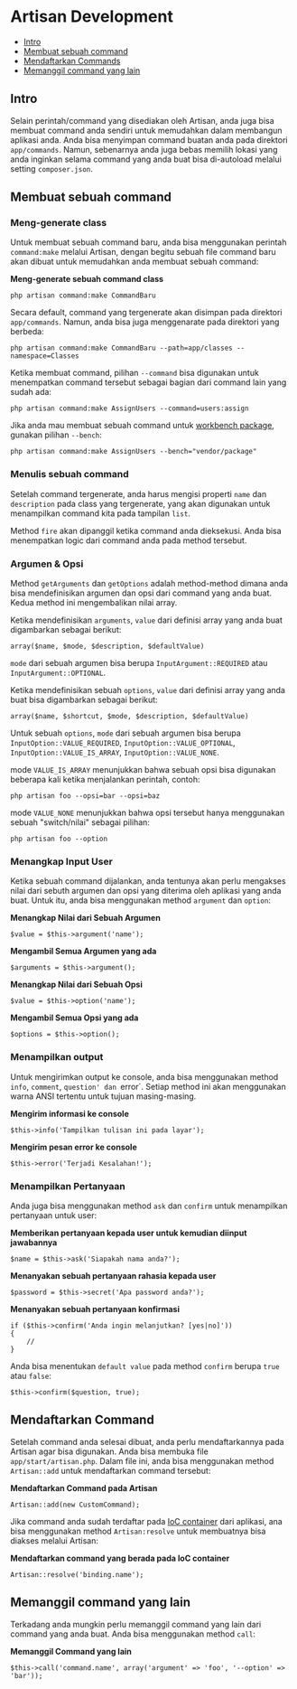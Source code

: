 # Artisan Development

- [Intro](#intro)
- [Membuat sebuah command](#membuat-sebuah-command)
- [Mendaftarkan Commands](#mendaftarkan-commands)
- [Memanggil command yang lain](#memanggil-command-yang-lain)

<a name="intro"></a>
## Intro

Selain perintah/command yang disediakan oleh Artisan, anda juga bisa membuat command anda sendiri untuk memudahkan dalam membangun aplikasi anda. Anda bisa menyimpan command buatan anda pada direktori `app/commands`. Namun, sebenarnya anda juga bebas memilih lokasi yang anda inginkan selama command yang anda buat bisa di-autoload melalui setting `composer.json`.

<a name="membuat-sebuah-command"></a>
## Membuat sebuah command

### Meng-generate class

Untuk membuat sebuah command baru, anda bisa menggunakan perintah `command:make` melalui Artisan, dengan begitu sebuah file command baru akan dibuat untuk memudahkan anda membuat sebuah command:

**Meng-generate sebuah command class**

	php artisan command:make CommandBaru

Secara default, command yang tergenerate akan disimpan pada direktori `app/commands`. Namun, anda bisa juga menggenarate pada direktori yang berbeda:

	php artisan command:make CommandBaru --path=app/classes --namespace=Classes

Ketika membuat command, pilihan `--command` bisa digunakan untuk menempatkan command tersebut sebagai bagian dari command lain yang sudah ada:

	php artisan command:make AssignUsers --command=users:assign

Jika anda mau membuat sebuah command untuk [workbench package](/docs/packages), gunakan pilihan `--bench`:

	php artisan command:make AssignUsers --bench="vendor/package"

### Menulis sebuah command

Setelah command tergenerate, anda harus mengisi properti `name` dan `description` pada class yang tergenerate, yang akan digunakan untuk menampilkan command kita pada tampilan `list`.

Method `fire` akan dipanggil ketika command anda dieksekusi. Anda bisa menempatkan logic dari command anda pada method tersebut.

### Argumen & Opsi

Method `getArguments` dan `getOptions` adalah method-method dimana anda bisa mendefinisikan argumen dan opsi dari command yang anda buat. Kedua method ini mengembalikan nilai array.

Ketika mendefinisikan `arguments`, `value` dari definisi array yang anda buat digambarkan sebagai berikut:

	array($name, $mode, $description, $defaultValue)

`mode` dari sebuah argumen bisa berupa  `InputArgument::REQUIRED` atau `InputArgument::OPTIONAL`.

Ketika mendefinisikan sebuah `options`,  `value` dari definisi array yang anda buat bisa digambarkan sebagai berikut:

	array($name, $shortcut, $mode, $description, $defaultValue)

Untuk sebuah `options`, `mode` dari sebuah argumen bisa berupa `InputOption::VALUE_REQUIRED`, `InputOption::VALUE_OPTIONAL`, `InputOption::VALUE_IS_ARRAY`, `InputOption::VALUE_NONE`.

mode `VALUE_IS_ARRAY` menunjukkan bahwa sebuah opsi bisa digunakan beberapa kali ketika menjalankan perintah, contoh:

	php artisan foo --opsi=bar --opsi=baz

mode `VALUE_NONE` menunjukkan bahwa opsi tersebut hanya menggunakan sebuah "switch/nilai" sebagai pilihan:

	php artisan foo --option

### Menangkap Input User

Ketika sebuah command dijalankan, anda tentunya akan perlu mengakses nilai dari sebuth argumen dan opsi yang diterima oleh aplikasi yang anda buat. Untuk itu, anda bisa menggunakan method `argument` dan `option`:

**Menangkap Nilai dari Sebuah Argumen**

	$value = $this->argument('name');

**Mengambil Semua Argumen yang ada**

	$arguments = $this->argument();

**Menangkap Nilai dari Sebuah Opsi**

	$value = $this->option('name');

**Mengambil Semua Opsi yang ada**

	$options = $this->option();

### Menampilkan output

Untuk mengirimkan output ke console, anda bisa menggunakan method `info`, `comment`, `question' dan `error`. Setiap method ini akan menggunakan warna ANSI tertentu untuk tujuan masing-masing.

**Mengirim informasi ke console**

	$this->info('Tampilkan tulisan ini pada layar');

**Mengirim pesan error ke console**

	$this->error('Terjadi Kesalahan!');

### Menampilkan Pertanyaan

Anda juga bisa menggunakan method `ask` dan `confirm` untuk menampilkan pertanyaan untuk user:

**Memberikan pertanyaan kepada user untuk kemudian diinput jawabannya**

	$name = $this->ask('Siapakah nama anda?');

**Menanyakan sebuah pertanyaan rahasia kepada user**

	$password = $this->secret('Apa password anda?');

**Menanyakan sebuah pertanyaan konfirmasi**

	if ($this->confirm('Anda ingin melanjutkan? [yes|no]'))
	{
		//
	}

Anda bisa menentukan `default value` pada method `confirm` berupa `true` atau `false`:

	$this->confirm($question, true);

<a name="mendaftarkan-commands"></a>
## Mendaftarkan Command

Setelah command anda selesai dibuat, anda perlu mendaftarkannya pada Artisan agar bisa digunakan. Anda bisa membuka file `app/start/artisan.php`. Dalam file ini, anda bisa menggunakan method `Artisan::add` untuk mendaftarkan command tersebut:

**Mendaftarkan Command pada Artisan**

	Artisan::add(new CustomCommand);

Jika command anda sudah terdaftar pada [IoC container](/docs/ioc) dari aplikasi, ana bisa menggunakan method `Artisan:resolve` untuk membuatnya bisa diakses melalui Artisan:

**Mendaftarkan command yang berada pada IoC container**

	Artisan::resolve('binding.name');

<a name="memanggil-command-yang-lain"></a>
## Memanggil command yang lain

Terkadang anda mungkin perlu memanggil command yang lain dari command yang anda buat. Anda bisa menggunakan method `call`:

**Memanggil Command yang lain**

	$this->call('command.name', array('argument' => 'foo', '--option' => 'bar'));
